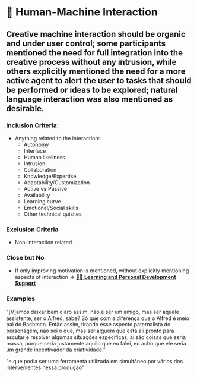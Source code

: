 # 🤖 Human-Machine Interaction

## Creative machine interaction should be organic and under user control; some participants mentioned the need for full integration into the creative process without any intrusion, while others explicitly mentioned the need for a more active agent to alert the user to tasks that should be performed or ideas to be explored; natural language interaction was also mentioned as desirable.

### Inclusion Criteria:

* Anything related to the interaction:
  * Autonomy
  * Interface
  * Human likeliness
  * Intrusion
  * Collaboration
  * Knowledge/Expertise
  * Adaptability/Customization
  * Active _**vs**_ Passive
  * Availability
  * Learning curve
  * Emotional/Social skills
  * Other technical quisites

### Exclusion Criteria

* Non-interaction related

### Close but No

* If only improving motivation is mentioned, without explicitly mentioning aspects of interaction → [👨‍🏫 **Learning and Personal Development Support**](learning-and-personal-development-support.md "mention")

### Examples

"\[V]amos deixar bem claro assim, não é ser um amigo, mas ser aquele assistente, ser o Alfred, sabe? Só que com a diferença que o Alfred é meio pai do Bachman. Então assim, tirando esse aspecto paternalista do personagem, não sei o que, mas ser alguém que está ali pronto para escutar e resolver algumas situações específicas, aí são coisas que seria massa, porque seria justamente aquilo que eu falei, eu acho que ele seria um grande incentivador da criatividade."

"e que podia ser uma ferramenta utilizada em simultâneo por vários dos intervenientes nessa produção"
